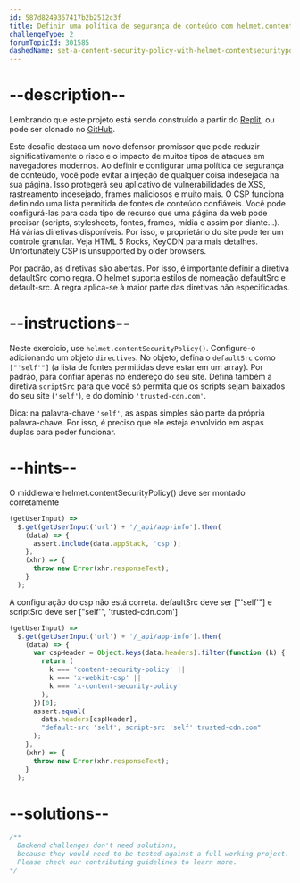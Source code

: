 ```yaml
---
id: 587d8249367417b2b2512c3f
title: Definir uma política de segurança de conteúdo com helmet.contentSecurityPolicy()
challengeType: 2
forumTopicId: 301585
dashedName: set-a-content-security-policy-with-helmet-contentsecuritypolicy
---
```


# --description--

Lembrando que este projeto está sendo construído a partir do <a href="https://replit.com/github/topcoder-platform/boilerplate-infosec" target="_blank" rel="noopener noreferrer nofollow">Replit</a>, ou pode ser clonado no <a href="https://github.com/topcoder-platform/boilerplate-infosec/" target="_blank" rel="noopener noreferrer nofollow">GitHub</a>.

Este desafio destaca um novo defensor promissor que pode reduzir significativamente o risco e o impacto de muitos tipos de ataques em navegadores modernos. Ao definir e configurar uma política de segurança de conteúdo, você pode evitar a injeção de qualquer coisa indesejada na sua página. Isso protegerá seu aplicativo de vulnerabilidades de XSS, rastreamento indesejado, frames maliciosos e muito mais. O CSP funciona definindo uma lista permitida de fontes de conteúdo confiáveis. Você pode configurá-las para cada tipo de recurso que uma página da web pode precisar (scripts, stylesheets, fontes, frames, mídia e assim por diante…). Há várias diretivas disponíveis. Por isso, o proprietário do site pode ter um controle granular. Veja HTML 5 Rocks, KeyCDN para mais detalhes. Unfortunately CSP is unsupported by older browsers.

Por padrão, as diretivas são abertas. Por isso, é importante definir a diretiva defaultSrc como regra. O helmet suporta estilos de nomeação defaultSrc e default-src. A regra aplica-se à maior parte das diretivas não especificadas.

# --instructions--

Neste exercício, use `helmet.contentSecurityPolicy()`. Configure-o adicionando um objeto `directives`. No objeto, defina o `defaultSrc` como `["'self'"]` (a lista de fontes permitidas deve estar em um array). Por padrão, para confiar apenas no endereço do seu site. Defina também a diretiva `scriptSrc` para que você só permita que os scripts sejam baixados do seu site (`'self'`), e do domínio `'trusted-cdn.com'`.

Dica: na palavra-chave `'self'`, as aspas simples são parte da própria palavra-chave. Por isso, é preciso que ele esteja envolvido em aspas duplas para poder funcionar.

# --hints--

O middleware helmet.contentSecurityPolicy() deve ser montado corretamente

```js
(getUserInput) =>
  $.get(getUserInput('url') + '/_api/app-info').then(
    (data) => {
      assert.include(data.appStack, 'csp');
    },
    (xhr) => {
      throw new Error(xhr.responseText);
    }
  );
```

A configuração do csp não está correta. defaultSrc deve ser ["'self'"] e scriptSrc deve ser ["self'", 'trusted-cdn.com']

```js
(getUserInput) =>
  $.get(getUserInput('url') + '/_api/app-info').then(
    (data) => {
      var cspHeader = Object.keys(data.headers).filter(function (k) {
        return (
          k === 'content-security-policy' ||
          k === 'x-webkit-csp' ||
          k === 'x-content-security-policy'
        );
      })[0];
      assert.equal(
        data.headers[cspHeader],
        "default-src 'self'; script-src 'self' trusted-cdn.com"
      );
    },
    (xhr) => {
      throw new Error(xhr.responseText);
    }
  );
```

# --solutions--

```js
/**
  Backend challenges don't need solutions,
  because they would need to be tested against a full working project.
  Please check our contributing guidelines to learn more.
*/
```
